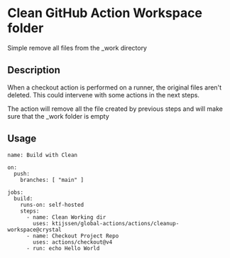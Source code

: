 # Clean GitHub Action Workspace folder
Simple remove all files from the _work directory

## Description
When a checkout action is performed on a runner, the original files aren't deleted.
This could intervene with some actions in the next steps.

The action will remove all the file created by previous steps and will make sure that the _work folder is empty

## Usage
```
name: Build with Clean

on:
  push:
    branches: [ "main" ]

jobs:
  build:
    runs-on: self-hosted
    steps:
      - name: Clean Working dir
        uses: ktijssen/global-actions/actions/cleanup-workspace@crystal
      - name: Checkout Project Repo
        uses: actions/checkout@v4
      - run: echo Hello World
```
